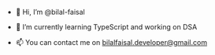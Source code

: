 - 👋 Hi, I’m @bilal-faisal
<!--- - 👀 I’m interested in ... --->
- 🌱 I’m currently learning TypeScript and working on DSA
<!--- - 💞️ I’m looking to collaborate on ... --->
- 📫 You can contact me on bilalfaisal.developer@gmail.com

<!---
bilal-faisal/bilal-faisal is a ✨ special ✨ repository because its `README.md` (this file) appears on your GitHub profile.
You can click the Preview link to take a look at your changes.
--->
